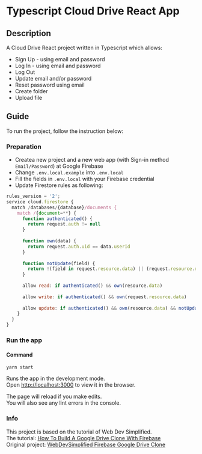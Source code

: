 # Typescript Cloud Drive React App

## Description
A Cloud Drive React project written in Typescript which allows:
* Sign Up - using email and password
* Log In - using email and password
* Log Out
* Update email and/or password
* Reset password using email
* Create folder
* Upload file


## Guide

To run the project, follow the instruction below:

### Preparation
* Createa new project and a new web app (with Sign-in method `Email/Password`) at Google Firebase
* Change `.env.local.example` into `.env.local`
* Fill the fields in `.env.local` with your Firebase credential
* Update Firestore rules as following:
```javascript
rules_version = '2';
service cloud.firestore {
  match /databases/{database}/documents {
    match /{document=**} {
      function authenticated() {
      	return request.auth != null
      }
      
      function own(data) {
      	return request.auth.uid == data.userId
      }
      
      function notUpdate(field) {
      	return !(field in request.resource.data) || (request.resource.data[field] == resource.data[field])
      }
          
      allow read: if authenticated() && own(resource.data)
      
      allow write: if authenticated() && own(request.resource.data)
      
      allow update: if authenticated() && own(resource.data) && notUpdate("userId")
    }
  }
}
```

### Run the app

#### Command
    yarn start

Runs the app in the development mode.\
Open [http://localhost:3000](http://localhost:3000) to view it in the browser.

The page will reload if you make edits.\
You will also see any lint errors in the console.

### Info
This project is based on the tutorial of Web Dev Simplified.\
The tutorial: [How To Build A Google Drive Clone With Firebase](https://www.youtube.com/watch?v=6XTRElVAZ9Y) \
Original project: [WebDevSimplified Firebase Google Drive Clone](https://github.com/WebDevSimplified/firebase-google-drive-clone)

